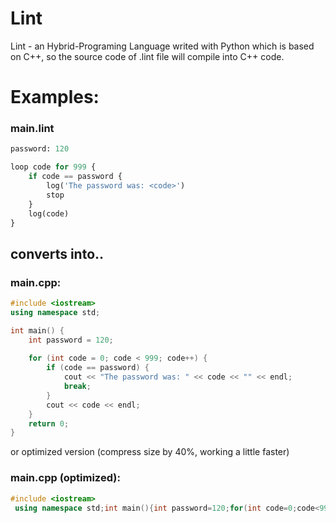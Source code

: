 # Lint
Lint - an Hybrid-Programing Language writed with Python which is based on C++, so the source code of .lint file will compile into C++ code.

# Examples:

### main.lint
```python
password: 120

loop code for 999 {
    if code == password {
        log('The password was: <code>')
        stop
    }
    log(code)
}
```

## converts into..

### main.cpp:
```cpp
#include <iostream>
using namespace std;

int main() {
    int password = 120;
    
    for (int code = 0; code < 999; code++) {
        if (code == password) {
            cout << "The password was: " << code << "" << endl;
            break;
        }
        cout << code << endl;
    }
    return 0;
}

```

or optimized version (compress size by 40%, working a little faster)

### main.cpp (optimized):
```cpp
#include <iostream>
 using namespace std;int main(){int password=120;for(int code=0;code<999;code++){if(code == password){cout<<"The password was: "<<code<<endl;break;}cout<<code<<endl;}return 0;}
```
